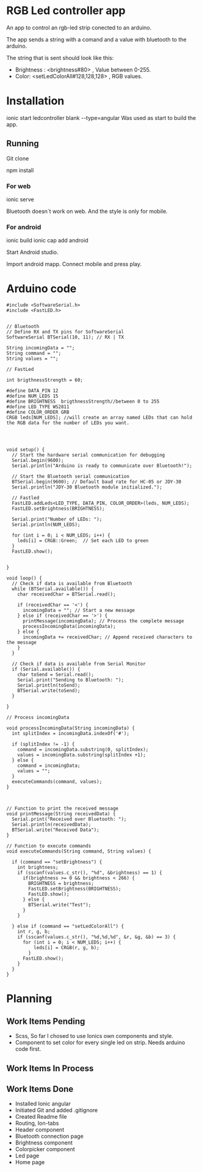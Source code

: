 # RGB Led controller app

An app to control an rgb-led strip conected to an arduino.

The app sends a string with a comand and a value with bluetooth to the arduino.

The string that is sent should look like this:

- Brightness : <brightness#80> , Value between 0-255.
- Color: <setLedColorAll#128,128,128> , RGB values.

# Installation

ionic start ledcontroller blank --type=angular
Was used as start to build the app.

## Running

Git clone

npm install

### For web

ionic serve

Bluetooth doesn`t work on web.
And the style is only for mobile.

### For android

ionic build
ionic cap add android

Start Android studio.

Import android mapp.
Connect mobile and press play.

# Arduino code

```
#include <SoftwareSerial.h>
#include <FastLED.h>


// Bluetooth
// Define RX and TX pins for SoftwareSerial
SoftwareSerial BTSerial(10, 11); // RX | TX

String incomingData = "";
String command = "";
String values = "";

// FastLed

int brigthnessStrength = 60;

#define DATA_PIN 12
#define NUM_LEDS 15
#define BRIGHTNESS  brigthnessStrength//between 0 to 255
#define LED_TYPE WS2811
#define COLOR_ORDER GRB
CRGB leds[NUM_LEDS]; //will create an array named LEDs that can hold the RGB data for the number of LEDs you want.




void setup() {
  // Start the hardware serial communication for debugging
  Serial.begin(9600);
  Serial.println("Arduino is ready to communicate over Bluetooth!");

  // Start the Bluetooth serial communication
  BTSerial.begin(9600); // Default baud rate for HC-05 or JDY-30
  Serial.println("JDY-30 Bluetooth module initialized.");

  // Fastled
  FastLED.addLeds<LED_TYPE, DATA_PIN, COLOR_ORDER>(leds, NUM_LEDS);
  FastLED.setBrightness(BRIGHTNESS);

  Serial.print("Number of LEDs: ");
  Serial.println(NUM_LEDS);

  for (int i = 0; i < NUM_LEDS; i++) {
    leds[i] = CRGB::Green;  // Set each LED to green
  }
  FastLED.show();


}

void loop() {
  // Check if data is available from Bluetooth
  while (BTSerial.available()) {
    char receivedChar = BTSerial.read();

    if (receivedChar == '<') {
      incomingData = ""; // Start a new message
    } else if (receivedChar == '>') {
      printMessage(incomingData); // Process the complete message
      processIncomingData(incomingData);
    } else {
      incomingData += receivedChar; // Append received characters to the message
    }
  }

  // Check if data is available from Serial Monitor
  if (Serial.available()) {
    char toSend = Serial.read();
    Serial.print("Sending to Bluetooth: ");
    Serial.println(toSend);
    BTSerial.write(toSend);
  }

}

// Process incomingData

void processIncomingData(String incomingData) {
  int splitIndex = incomingData.indexOf('#');

  if (splitIndex != -1) {
    command = incomingData.substring(0, splitIndex);
    values = incomingData.substring(splitIndex +1);
  } else {
    command = incomingData;
    values = "";
  }
  executeCommands(command, values);
}



// Function to print the received message
void printMessage(String receivedData) {
  Serial.print("Received over Bluetooth: ");
  Serial.println(receivedData);
  BTSerial.write("Received Data");
}

// Function to execute commands
void executeCommands(String command, String values) {

  if (command == "setBrightness") {
    int brightness;
    if (sscanf(values.c_str(), "%d", &brightness) == 1) {
      if(brightness >= 0 && brightness < 266) {
        BRIGHTNESS = brightness;
        FastLED.setBrightness(BRIGHTNESS);
        FastLED.show();
      } else {
        BTSerial.write("Test");
      }
    }

  } else if (command == "setLedColorAll") {
    int r, g, b;
    if (sscanf(values.c_str(), "%d,%d,%d", &r, &g, &b) == 3) {
      for (int i = 0; i < NUM_LEDS; i++) {
          leds[i] = CRGB(r, g, b);
        }
      FastLED.show();
    }
  }
}
```

# Planning

## Work Items Pending

- Scss, So far I chosed to use Ionics own components and style.
- Component to set color for every single led on strip. Needs arduino code first.

## Work Items In Process

## Work Items Done

- Installed Ionic angular
- Initiated Git and added .gitignore
- Created Readme file
- Routing, Ion-tabs
- Header component
- Bluetooth connection page
- Brightness component
- Colorpicker component
- Led page
- Home page
